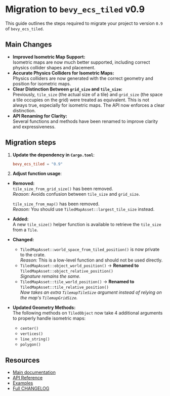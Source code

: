 # Migration to `bevy_ecs_tiled` v0.9

This guide outlines the steps required to migrate your project to version `0.9` of `bevy_ecs_tiled`.

## Main Changes

- **Improved Isometric Map Support:**  
  Isometric maps are now much better supported, including correct physics collider shapes and placement.
- **Accurate Physics Colliders for Isometric Maps:**  
  Physics colliders are now generated with the correct geometry and position for isometric maps.
- **Clear Distinction Between `grid_size` and `tile_size`:**  
  Previously, `tile_size` (the actual size of a tile) and `grid_size` (the space a tile occupies on the grid) were treated as equivalent. This is not always true, especially for isometric maps. The API now enforces a clear distinction.
- **API Renaming for Clarity:**  
  Several functions and methods have been renamed to improve clarity and expressiveness.

## Migration steps

1. **Update the dependency in `Cargo.toml`**:

    ```toml
    bevy_ecs_tiled = "0.9"
    ```

2. **Adjust function usage**:

- **Removed:**  
  `tile_size_from_grid_size()` has been removed.  
  *Reason:* Avoids confusion between `tile_size` and `grid_size`.

  `tile_size_from_map()` has been removed.  
  *Reason:* You should use `TiledMapAsset::largest_tile_size` instead.

- **Added:**  
  A new `tile_size()` helper function is available to retrieve the `tile_size` from a `Tile`.

- **Changed:**  
  - `TiledMapAsset::world_space_from_tiled_position()` is now private to the crate.  
    *Reason:* This is a low-level function and should not be used directly.
  - `TiledMapAsset::object_world_position()` → **Renamed to** `TiledMapAsset::object_relative_position()`  
    *Signature remains the same.*
  - `TiledMapAsset::tile_world_position()` → **Renamed to** `TiledMapAsset::tile_relative_position()`  
    *Now takes an extra `TilemapTileSize` argument instead of relying on the map's `TilemapGridSize`.*

- **Updated Geometry Methods:**  
  The following methods on `TiledObject` now take 4 additional arguments to properly handle isometric maps:
  - `center()`
  - `vertices()`
  - `line_string()`
  - `polygon()`

## Resources

- [Main documentation](../index.html)
- [API Reference](https://docs.rs/bevy_ecs_tiled/latest/bevy_ecs_tiled/)
- [Examples](https://github.com/adrien-bon/bevy_ecs_tiled/tree/main/examples/README.md)
- [Full CHANGELOG](https://github.com/adrien-bon/bevy_ecs_tiled/tree/main/CHANGELOG.md)

